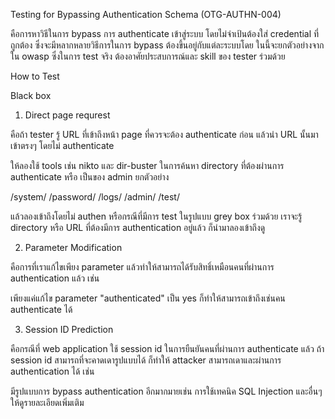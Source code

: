 Testing for Bypassing Authentication Schema (OTG-AUTHN-004)

คือการหาวิธีในการ bypass การ authenticate เข้าสู่ระบบ โดยไม่จำเป้นต้องใส่ credential ที่ถูกต้อง ซึ่งจะมีหลากหลายวิธีการในการ bypass ต้องขึ้นอยู่กับแต่ละระบบโดย ในนี้จะยกตัวอย่างจากใน owasp ซึ่งในการ test จริง ต้องอาศัยประสบการณ์และ skill ของ tester ร่วมด้วย

How to Test

Black box

1. Direct page requrest

คือถ้า tester รู้ URL ที่เข้าถึงหน้า page ที่ควรจะต้อง authenticate ก่อน แล้วนำ URL นั้นมาเข้าตรงๆ โดยไม่ authenticate

ให้ลองใช้ tools เช่น nikto และ dir-buster ในการค้นหา directory ที่ต้องผ่านการ authenticate หรือ เป็นของ admin ยกตัวอย่าง

/system/
/password/
/logs/
/admin/
/test/

แล้วลองเข้าถึงโดยไม่ authen หรือกรณีที่มีการ test ในรูปแบบ grey box ร่วมด้วย เราจะรู้ directory หรือ URL ที่ต้องมีการ authentication อยู่แล้ว ก็นำมาลองเข้าถึงดู

2. Parameter Modification

คือการที่เราแก้ไขเพียง parameter แล้วทำให้สามารถได้รับสิทธิ์เหมือนคนที่ผ่านการ authentication แล้ว เช่น



เพียงแค่แก้ไข parameter "authenticated" เป็น yes ก็ทำให้สามารถเข้าถึงเช่นคน authenticate ได้




3. Session ID Prediction

คือกรณีที่ web application ใช้ session id ในการยืนยันคนที่ผ่านการ authenticate แล้ว ถ้า session id สามารถที่จะคาดเดารูปแบบได้ ก็ทำให้ attacker สามารถเดาและผ่านการ authentication ได้ เช่น



มีรูปแบบการ bypass authentication อีกมากมายเช่น การใช้เทคนิค SQL Injection และอื่นๆ ให้ดูรายละเอียดเพิ่มเติม
